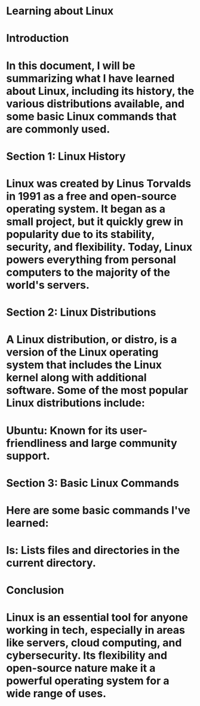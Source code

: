 # Learning about Linux
# Introduction
# In this document, I will be summarizing what I have learned about Linux, including its history, the various distributions available, and some basic Linux commands that are commonly used.

# Section 1: Linux History
# Linux was created by Linus Torvalds in 1991 as a free and open-source operating system. It began as a small project, but it quickly grew in popularity due to its stability, security, and flexibility. Today, Linux powers everything from personal computers to the majority of the world's servers.

# Section 2: Linux Distributions
# A Linux distribution, or distro, is a version of the Linux operating system that includes the Linux kernel along with additional software. Some of the most popular Linux distributions include:

# Ubuntu: Known for its user-friendliness and large community support.
# Section 3: Basic Linux Commands
# Here are some basic commands I've learned:

# ls: Lists files and directories in the current directory.
# Conclusion
# Linux is an essential tool for anyone working in tech, especially in areas like servers, cloud computing, and cybersecurity. Its flexibility and open-source nature make it a powerful operating system for a wide range of uses.